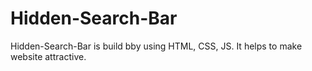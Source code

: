 # Hidden-Search-Bar
Hidden-Search-Bar is build bby using HTML, CSS, JS. It helps to make website attractive.
